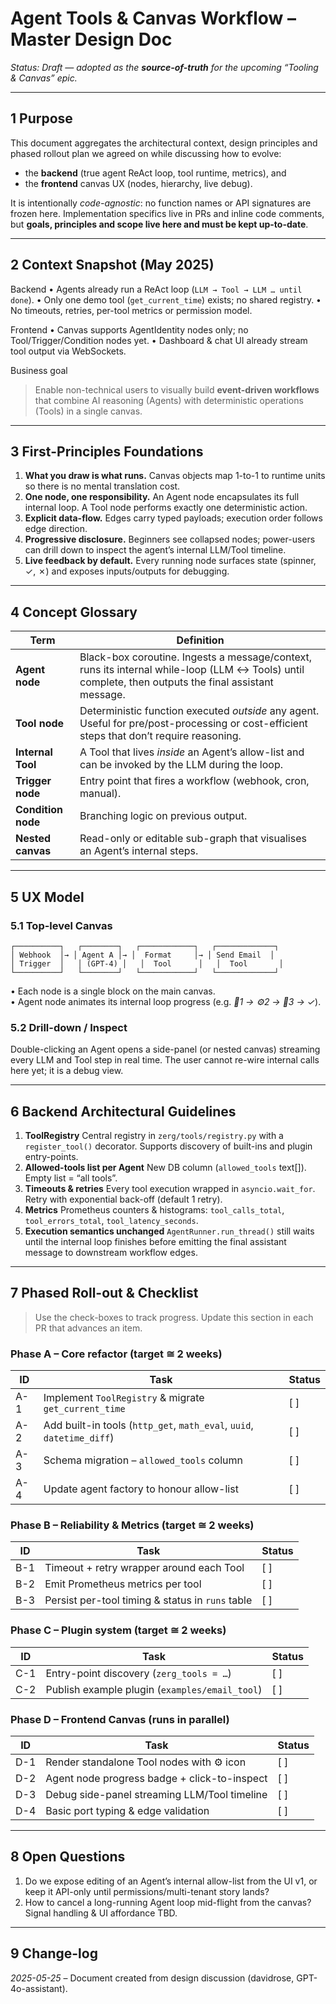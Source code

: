 # Agent Tools & Canvas Workflow – Master Design Doc

*Status: Draft — adopted as the **source-of-truth** for the upcoming “Tooling & Canvas” epic.*

---

## 1  Purpose

This document aggregates the architectural context, design principles and phased rollout plan we agreed on while discussing how to evolve:

* the **backend** (true agent ReAct loop, tool runtime, metrics), and
* the **frontend** canvas UX (nodes, hierarchy, live debug).

It is intentionally *code-agnostic*: no function names or API signatures are frozen here.  Implementation specifics live in PRs and inline code comments, but **goals, principles and scope live here and must be kept up-to-date**.

---

## 2  Context Snapshot (May 2025)

Backend
• Agents already run a ReAct loop (`LLM → Tool → LLM … until done`).
• Only one demo tool (`get_current_time`) exists; no shared registry.
• No timeouts, retries, per-tool metrics or permission model.

Frontend
• Canvas supports AgentIdentity nodes only; no Tool/Trigger/Condition nodes yet.
• Dashboard & chat UI already stream tool output via WebSockets.

Business goal
> Enable non-technical users to visually build **event-driven workflows** that combine AI reasoning (Agents) with deterministic operations (Tools) in a single canvas.

---

## 3  First-Principles Foundations

1. **What you draw is what runs.**  Canvas objects map 1-to-1 to runtime units so there is no mental translation cost.
2. **One node, one responsibility.**  An Agent node encapsulates its full internal loop. A Tool node performs exactly one deterministic action.
3. **Explicit data-flow.**  Edges carry typed payloads; execution order follows edge direction.
4. **Progressive disclosure.**  Beginners see collapsed nodes; power-users can drill down to inspect the agent’s internal LLM/Tool timeline.
5. **Live feedback by default.**  Every running node surfaces state (spinner, ✓, ✗) and exposes inputs/outputs for debugging.

---

## 4  Concept Glossary

| Term          | Definition                                                                       |
|---------------|----------------------------------------------------------------------------------|
| **Agent node**| Black-box coroutine. Ingests a message/context, runs its internal while-loop (LLM ↔ Tools) until complete, then outputs the final assistant message. |
| **Tool node** | Deterministic function executed *outside* any agent. Useful for pre/post-processing or cost-efficient steps that don’t require reasoning. |
| **Internal Tool** | A Tool that lives *inside* an Agent’s allow-list and can be invoked by the LLM during the loop. |
| **Trigger node** | Entry point that fires a workflow (webhook, cron, manual). |
| **Condition node** | Branching logic on previous output. |
| **Nested canvas** | Read-only or editable sub-graph that visualises an Agent’s internal steps. |

---

## 5  UX Model

### 5.1  Top-level Canvas

```
┌──────────┐   ┌────────┐   ┌────────────┐   ┌─────────────┐
│ Webhook  │→ │ Agent A │→ │  Format     │→ │ Send Email  │
│ Trigger  │   │ (GPT-4) │   │  Tool      │   │  Tool       │
└──────────┘   └────────┘   └────────────┘   └─────────────┘
```

• Each node is a single block on the main canvas.  
• Agent node animates its internal loop progress (e.g. *🧠1 → ⚙2 → 🧠3 → ✓*).

### 5.2  Drill-down / Inspect

Double-clicking an Agent opens a side-panel (or nested canvas) streaming every LLM and Tool step in real time.  The user cannot re-wire internal calls here yet; it is a debug view.

---

## 6  Backend Architectural Guidelines

1. **ToolRegistry**   Central registry in `zerg/tools/registry.py` with a `register_tool()` decorator.  Supports discovery of built-ins and plugin entry-points.
2. **Allowed-tools list per Agent**   New DB column (`allowed_tools` text[]). Empty list = “all tools”.
3. **Timeouts & retries**   Every tool execution wrapped in `asyncio.wait_for`. Retry with exponential back-off (default 1 retry).
4. **Metrics**   Prometheus counters & histograms: `tool_calls_total`, `tool_errors_total`, `tool_latency_seconds`.
5. **Execution semantics unchanged**   `AgentRunner.run_thread()` still waits until the internal loop finishes before emitting the final assistant message to downstream workflow edges.

---

## 7  Phased Roll-out & Checklist

> Use the check-boxes to track progress.  Update this section in each PR that advances an item.

### Phase A – Core refactor (target ≅ 2 weeks)

| ID | Task | Status |
|----|-------|--------|
| A-1 | Implement `ToolRegistry` & migrate `get_current_time` | [ ] |
| A-2 | Add built-in tools (`http_get`, `math_eval`, `uuid`, `datetime_diff`) | [ ] |
| A-3 | Schema migration – `allowed_tools` column | [ ] |
| A-4 | Update agent factory to honour allow-list | [ ] |

### Phase B – Reliability & Metrics (target ≅ 2 weeks)

| ID | Task | Status |
|----|-------|--------|
| B-1 | Timeout + retry wrapper around each Tool | [ ] |
| B-2 | Emit Prometheus metrics per tool | [ ] |
| B-3 | Persist per-tool timing & status in `runs` table | [ ] |

### Phase C – Plugin system (target ≅ 2 weeks)

| ID | Task | Status |
|----|-------|--------|
| C-1 | Entry-point discovery (`zerg_tools = …`) | [ ] |
| C-2 | Publish example plugin (`examples/email_tool`) | [ ] |

### Phase D – Frontend Canvas (runs in parallel)

| ID | Task | Status |
|----|-------|--------|
| D-1 | Render standalone Tool nodes with ⚙ icon | [ ] |
| D-2 | Agent node progress badge + click-to-inspect | [ ] |
| D-3 | Debug side-panel streaming LLM/Tool timeline | [ ] |
| D-4 | Basic port typing & edge validation | [ ] |

---

## 8  Open Questions

1. Do we expose editing of an Agent’s internal allow-list from the UI v1, or keep it API-only until permissions/multi-tenant story lands?  
2. How to cancel a long-running Agent loop mid-flight from the canvas?  Signal handling & UI affordance TBD.

---

## 9  Change-log

*2025-05-25*  – Document created from design discussion (davidrose, GPT-4o-assistant).
